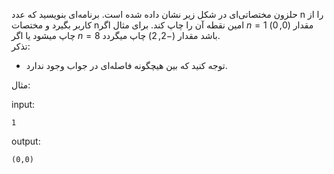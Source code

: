 حلزون مختصاتی‌ای در شكل زير نشان داده شده است. برنامه‌ای بنويسيد كه عدد n را از كاربر بگيرد و مختصات nامین نقطه آن را چاپ كند. برای مثال اگر $n = 1$ مقدار $(0 ,0)$ چاپ ميشود يا اگر $n = 8$ باشد مقدار $(-2, 2)$ چاپ ميگردد.  
تذکر:
* توجه کنید که بین هیچگونه فاصله‌ای در جواب وجود ندارد.

مثال:

input:

	1

output:

	(0,0)